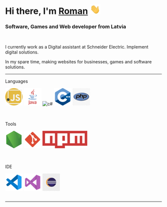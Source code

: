 <h1>Hi there, I'm <a href="https://github.com/romanmamrukov" target="_blank">Roman</a> <img src="img/Hi.gif" height="32"/></h1>
<h3>Software, Games and Web developer from Latvia</h3>

<br>

<p> I currently work as a Digital assistant at Schneider Electric. Implement digital solutions.</p>

<be>

<p> In my spare time, making websites for businesses, games and software solutions.</p>

---

<div>
  <p>Languages</p>
  <img  height="56" src="img/langs/js.png" alt ='js'>
  <img  height="56" src="img/langs/java.png" alt ='java'>
  <img  height="56" src="img/langs/c-sharp.png.png" alt ='c#'>
  <img  height="56" src="img/langs/c-.png" alt ='cpp'>
  <img  height="56" src="img/langs/php.png" alt ='php'>
</div>

<br>
<br>

<div>
  <p>Tools</p>
  <img  height="56" src="img/tools/node-js.png" alt ='nodejs'>
  <img  height="56" src="img/tools/git.png" alt ='git'>
  <img  height="56" src="img/tools/npm.png" alt ='npm'>
</div>

<br>
<br>

<div>
  <p>IDE</p>
  <img  height="56" src="img/IDE/vscode.png" alt ='vscode'>
  <img  height="56" src="img/IDE/vs.png" alt ='visual studio'>
  <img  height="56" src="img/IDE/eclipse.jpg" alt ='eclips'>

</div>

<br>

---

<br>

<!--
**romanMamrukov/romanMamrukov** is a ✨ _special_ ✨ repository because its `README.md` (this file) appears on your GitHub profile.

Here are some ideas to get you started:

- 🔭 I’m currently working on ...
- 🌱 I’m currently learning ...
- 👯 I’m looking to collaborate on ...
- 🤔 I’m looking for help with ...
- 💬 Ask me about ...
- 📫 How to reach me: ...
- 😄 Pronouns: ...
- ⚡ Fun fact: ...
-->
